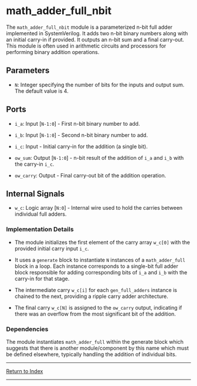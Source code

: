 # math_adder_full_nbit

The `math_adder_full_nbit` module is a parameterized n-bit full adder implemented in SystemVerilog. It adds two n-bit binary numbers along with an initial carry-in if provided. It outputs an n-bit sum and a final carry-out. This module is often used in arithmetic circuits and processors for performing binary addition operations.

## Parameters

- `N`: Integer specifying the number of bits for the inputs and output sum. The default value is 4.

## Ports

- `i_a`: Input [`N-1:0`] - First n-bit binary number to add.

- `i_b`: Input [`N-1:0`] - Second n-bit binary number to add.

- `i_c`: Input - Initial carry-in for the addition (a single bit).

- `ow_sum`: Output [`N-1:0`] - n-bit result of the addition of `i_a` and `i_b` with the carry-in `i_c`.

- `ow_carry`: Output - Final carry-out bit of the addition operation.

## Internal Signals

- `w_c`: Logic array [`N:0`] - Internal wire used to hold the carries between individual full adders.

### Implementation Details

- The module initializes the first element of the carry array `w_c[0]` with the provided initial carry input `i_c`.

- It uses a `generate` block to instantiate `N` instances of a `math_adder_full` block in a loop. Each instance corresponds to a single-bit full adder block responsible for adding corresponding bits of `i_a` and `i_b` with the carry-in for that stage.

- The intermediate carry `w_c[i]` for each `gen_full_adders` instance is chained to the next, providing a ripple carry adder architecture.

- The final carry `w_c[N]` is assigned to the `ow_carry` output, indicating if there was an overflow from the most significant bit of the addition.

### Dependencies

The module instantiates `math_adder_full` within the generate block which suggests that there is another module/component by this name which must be defined elsewhere, typically handling the addition of individual bits.

---

[Return to Index](index.md)

---
